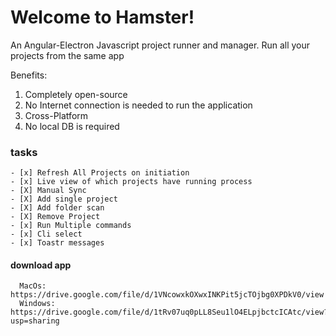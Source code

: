 # Welcome to Hamster!

An Angular-Electron Javascript project runner and manager.
Run all your projects from the same app 

Benefits: 
1. Completely open-source
2. No Internet connection is needed to run the application
3. Cross-Platform
4. No local DB is required 


### tasks 

```
- [x] Refresh All Projects on initiation 
- [x] Live view of which projects have running process
- [X] Manual Sync 
- [X] Add single project
- [X] Add folder scan 
- [X] Remove Project
- [x] Run Multiple commands
- [x] Cli select
- [x] Toastr messages 
```



#### download app 
```
  MacOs: https://drive.google.com/file/d/1VNcowxkOXwxINKPit5jcTOjbg0XPDkV0/view
  Windows: https://drive.google.com/file/d/1tRv07uq0pLL8Seu1lO4ELpjbctcICAtc/view?usp=sharing
```
